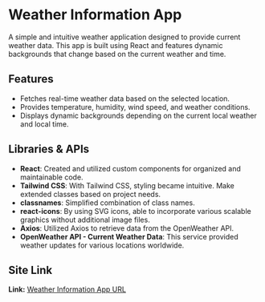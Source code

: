# Weather Information App

A simple and intuitive weather application designed to provide current weather data. This app is built using React and features dynamic backgrounds that change based on the current weather and time.


## Features

- Fetches real-time weather data based on the selected location.
- Provides temperature, humidity, wind speed, and weather conditions.
- Displays dynamic backgrounds depending on the current local weather and local time.


## Libraries & APIs

- **React**: Created and utilized custom components for organized and maintainable code.
- **Tailwind CSS**: With Tailwind CSS, styling became intuitive. Make extended classes based on project needs.
- **classnames**: Simplified combination of class names.
- **react-icons**: By using SVG icons, able to incorporate various scalable graphics without additional image files.
- **Axios**: Utilized Axios to retrieve data from the OpenWeather API.
- **OpenWeather API - Current Weather Data**: This service provided weather updates for various locations worldwide.


## Site Link

**Link:** [Weather Information App URL](https://elriot.github.io/weather/)
